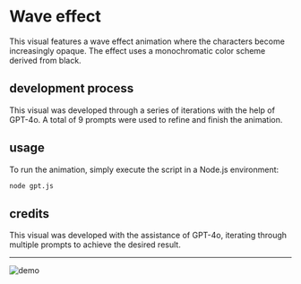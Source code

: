 # Wave effect

This visual features a wave effect animation where the characters become increasingly opaque. The effect uses a monochromatic color scheme derived from black.

## development process

This visual was developed through a series of iterations with the help of GPT-4o. A total of 9 prompts were used to refine and finish the animation.

## usage

To run the animation, simply execute the script in a Node.js environment:

```bash
node gpt.js
```

## credits

This visual was developed with the assistance of GPT-4o, iterating through multiple prompts to achieve the desired result.

---

![demo](demo.gif)
